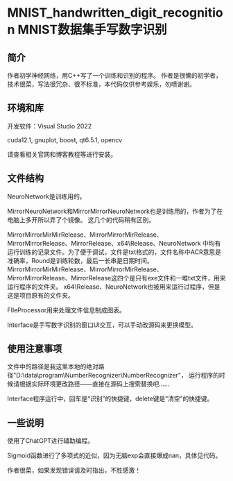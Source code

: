 # MNIST_handwritten_digit_recognition MNIST数据集手写数字识别

## 简介

作者初学神经网络，用C++写了一个训练和识别的程序。
作者是很懒的初学者，技术很菜，写法很冗杂、很不标准，本代码仅供参考娱乐，勿喷谢谢。

## 环境和库

开发软件：Visual Studio 2022

cuda12.1, gnuplot, boost, qt6.5.1, opencv

请查看相关官网和博客教程等进行安装。

## 文件结构

NeuroNetwork是训练用的。

MirrorNeuroNetwork和MirrorMirrorNeuroNetwork也是训练用的，作者为了在电脑上多开所以弄了个镜像。
这几个的代码稍有区别。

MirrorMirrorMirMirRelease、MirrorMirrorMirRelease、MirrorMirrorRelease、MirrorRelease、x64\Release、NeuroNetwork
中均有运行训练的记录文件。为了便于调试，文件是txt格式的，文件名称中ACR意思是准确率，Round是训练轮数，最后一长串是日期时间。
MirrorMirrorMirMirRelease、MirrorMirrorMirRelease、MirrorMirrorRelease、MirrorRelease这四个是只有exe文件和一堆txt文件，用来运行程序的文件夹。
x64\Release、NeuroNetwork也被用来运行过程序，但是这是项目原有的文件夹。

FIleProcessor用来处理文件信息制成图表。

Interface是手写数字识别的窗口UI交互，可以手动改源码来更换模型。


## 使用注意事项

文件中的路径是我这里本地的绝对路径"D:\data\program\NumberRecognizer\NumberRecognizer"，
运行程序的时候请根据实际环境更改路径——直接在源码上搜索替换吧……

Interface程序运行中，回车是“识别”的快捷键，delete键是“清空”的快捷键。

## 一些说明

使用了ChatGPT进行辅助编程。

Sigmoid函数进行了多项式的近似，因为无脑exp会直接爆成nan，具体见代码。

作者很菜，如果发现错误请及时指出，不胜感激！
